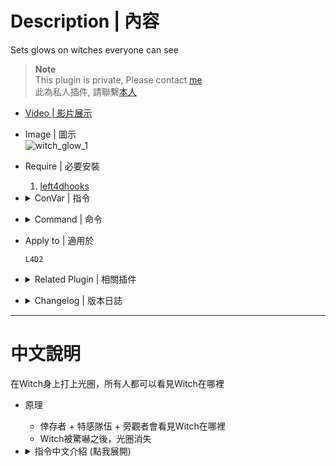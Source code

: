 # Description | 內容
Sets glows on witches everyone can see

> __Note__ <br/>
This plugin is private, Please contact [me](/#私人插件列表-private-plugins-list)<br/>
此為私人插件, 請聯繫[本人](/#私人插件列表-private-plugins-list)

* [Video | 影片展示](https://youtu.be/gmylMHJX8lc)

* Image | 圖示
	<br/>![witch_glow_1](image/witch_glow_1.gif)

* Require | 必要安裝
	1. [left4dhooks](https://forums.alliedmods.net/showthread.php?t=321696)

* <details><summary>ConVar | 指令</summary>

	* cfg/sourcemod/witch_glow.cfg
		```php
		// 0=Plugin off, 1=Plugin on.
		witch_glow_enable "1"

		// Witch glow color, Three values between 0-255 separated by spaces. RGB Color255 - Red Green Blue.
		witch_glow_color "255 255 255"

		// Witch Glow max Range (0=No maximum distance)
		witch_glow_max_range "0"

		// Minimum distance that the client must be from the witch to start glowing
		witch_glow_min_range "300"

		// If 1, remove witch glow if someone startles witch
		witch_glow_kill_startle "1"

		// Which teams can see the Witch glow
		// 0 = NONE, 1 = SURVIVOR, 2 = INFECTED, 4 = SPECTATOR.
		// Add numbers greater than 0 for multiple options.
		// Example: "3", enables for SURVIVOR and INFECTED.
		witch_glow_for_team "6"
		```
</details>

* <details><summary>Command | 命令</summary>

	None
</details>

* Apply to | 適用於
	```
	L4D2
	```

* <details><summary>Related Plugin | 相關插件</summary>

	1. [l4d2_tank_glow](/L4D_插件/Tank_坦克/l4d2_tank_glow): Sets glows on tanks everyone can see
		* 在Tank身上打上光圈，所有人都可以看見Tank在哪裡
</details>

* <details><summary>Changelog | 版本日誌</summary>

	* v1.0 (2023-12-05)
		* Initial Release
</details>

- - - -
# 中文說明
在Witch身上打上光圈，所有人都可以看見Witch在哪裡

* 原理
	* 倖存者 + 特感隊伍 + 旁觀者會看見Witch在哪裡
	* Witch被驚嚇之後，光圈消失

* <details><summary>指令中文介紹 (點我展開)</summary>

	* cfg/sourcemod/witch_glow.cfg
		```php
		// 0=關閉插件, 1=啟動插件
		witch_glow_enable "1"

		// Witch的光圈顏色，填入RGB三色 (三個數值介於0~255，需要空格)
		witch_glow_color "255 255 255"

		// Witch的光圈顏色最遠範圍 (0=無限制)
		witch_glow_max_range "0"

		// Witch的光圈顏色在這範圍內不會發光
		witch_glow_min_range "300"

		// 為1時，如果Witch被驚嚇則關閉光圈
		witch_glow_kill_startle "1"

		// 哪些隊伍可以看見Witch的光圈
		// 0 = 無, 1 = 倖存者, 2 = 特感隊伍, 4 = 旁觀者.
		// 請將數字相加起來
		// 舉例: "3"=倖存者+特感隊伍
		witch_glow_for_team "6"
		```
</details>